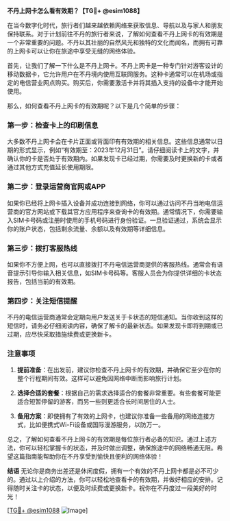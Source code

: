 **不丹上网卡怎么看有效期？【TG💪+ @esim1088】**

在当今数字化时代，旅行者们越来越依赖网络来获取信息、导航以及与家人和朋友保持联系。对于计划前往不丹的旅行者来说，了解如何查看不丹上网卡的有效期是一个非常重要的问题。不丹以其壮丽的自然风光和独特的文化而闻名，而拥有可靠的上网卡可以让你在旅途中享受无缝的网络体验。

首先，让我们了解一下什么是不丹上网卡。不丹上网卡是一种专门针对游客设计的移动数据卡，它允许用户在不丹境内使用互联网服务。这种卡通常可以在机场或指定的电信营业网点购买。购买后，你需要激活卡并将其插入支持的设备中才能开始使用。

那么，如何查看不丹上网卡的有效期呢？以下是几个简单的步骤：

### **第一步：检查卡上的印刷信息**
大多数不丹上网卡会在卡片正面或背面印有有效期的相关信息。这些信息通常以日期的形式显示，例如“有效期至：2023年12月31日”。请仔细阅读卡上的文字，并确认你的卡是否处于有效期内。如果发现卡已经过期，你需要及时更换新的卡或者通过其他方式充值延长使用期限。

### **第二步：登录运营商官网或APP**
如果你已经将上网卡插入设备并成功连接到网络，你可以通过访问不丹当地电信运营商的官方网站或下载其官方应用程序来查询卡的有效期。通常情况下，你需要输入SIM卡号码或注册时使用的手机号码进行身份验证。一旦验证通过，系统会显示你的账户状态，包括剩余流量、余额以及有效期等详细信息。

### **第三步：拨打客服热线**
如果你不方便上网，也可以直接拨打不丹电信运营商提供的客服热线。通常会有语音提示引导你输入相关信息，如SIM卡号码等。客服人员会为你提供详细的卡状态报告，包括当前的有效期。

### **第四步：关注短信提醒**
不丹的电信运营商通常会定期向用户发送关于卡状态的短信通知。当你收到这样的短信时，请务必仔细阅读内容，确保了解卡的最新状态。如果发现卡即将到期或已过期，应尽快采取措施续费或更换新卡。

### **注意事项**
1. **提前准备**：在出发前，建议你检查不丹上网卡的有效期，并确保它至少在你的整个行程期间有效。这样可以避免因网络中断而影响旅行计划。
   
2. **选择合适的套餐**：根据自己的需求选择适合的套餐非常重要。有些套餐可能更适合短暂停留的游客，而另一些则更适合长时间居住的人士。

3. **备用方案**：即使拥有了有效的上网卡，也建议你准备一些备用的网络连接方式，比如便携式Wi-Fi设备或国际漫游服务，以防万一。

总之，了解如何查看不丹上网卡的有效期是每位旅行者必备的知识。通过上述方法，你可以轻松掌握卡的状态，并及时做出调整，确保旅途中的网络畅通无阻。希望这篇指南能帮助你在不丹享受到愉快且便利的网络体验！

**结语**
无论你是商务出差还是休闲度假，拥有一个有效的不丹上网卡都是必不可少的。通过以上介绍的方法，你可以轻松地查看卡的有效期，并做好相应的安排。记得随时关注卡的状态，以便及时续费或更换新卡。祝你在不丹度过一段美好的时光！

[[TG💪+ @esim1088](https://t.me/s/esim1088) ![Image](https://i.postimg.cc/4NQfJmqS/Snipaste-2025-05-13-00-14-12.png)]